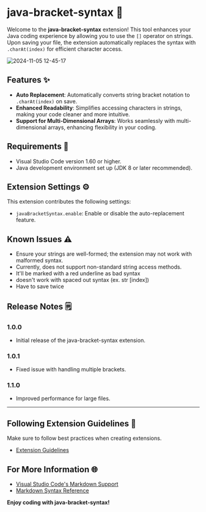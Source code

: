 # java-bracket-syntax 📝

Welcome to the **java-bracket-syntax** extension! This tool enhances your Java coding experience by allowing you to use the `[]` operator on strings. Upon saving your file, the extension automatically replaces the syntax with `.charAt(index)` for efficient character access. 

![2024-11-05 12-45-17](https://github.com/user-attachments/assets/e5d0dc38-b6b1-4810-8773-e2c25109f927)


## Features ✨

- **Auto Replacement**: Automatically converts string bracket notation to `.charAt(index)` on save.
- **Enhanced Readability**: Simplifies accessing characters in strings, making your code cleaner and more intuitive.
- **Support for Multi-Dimensional Arrays**: Works seamlessly with multi-dimensional arrays, enhancing flexibility in your coding.

## Requirements 🔧

- Visual Studio Code version 1.60 or higher.
- Java development environment set up (JDK 8 or later recommended).

## Extension Settings ⚙️

This extension contributes the following settings:

- `javaBracketSyntax.enable`: Enable or disable the auto-replacement feature.

## Known Issues ⚠️

- Ensure your strings are well-formed; the extension may not work with malformed syntax.
- Currently, does not support non-standard string access methods.
- It'll be marked with a red underline as bad syntax
- doesn't work with spaced out syntax (ex. str       [index])
- Have to save twice

## Release Notes 🗒️

### 1.0.0

- Initial release of the java-bracket-syntax extension.

### 1.0.1

- Fixed issue with handling multiple brackets.

### 1.1.0

- Improved performance for large files.

---

## Following Extension Guidelines 📜

Make sure to follow best practices when creating extensions. 

* [Extension Guidelines](https://code.visualstudio.com/api/references/extension-guidelines)

## For More Information 🌐

* [Visual Studio Code's Markdown Support](http://code.visualstudio.com/docs/languages/markdown)
* [Markdown Syntax Reference](https://help.github.com/articles/markdown-basics/)

**Enjoy coding with java-bracket-syntax!**
